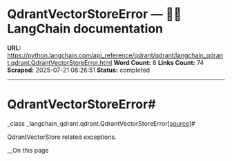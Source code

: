 # QdrantVectorStoreError — 🦜🔗 LangChain  documentation

**URL:** https://python.langchain.com/api_reference/qdrant/qdrant/langchain_qdrant.qdrant.QdrantVectorStoreError.html
**Word Count:** 8
**Links Count:** 74
**Scraped:** 2025-07-21 08:26:51
**Status:** completed

---

# QdrantVectorStoreError\#

_class _langchain\_qdrant.qdrant.QdrantVectorStoreError[\[source\]](https://python.langchain.com/api_reference/_modules/langchain_qdrant/qdrant.html#QdrantVectorStoreError)\#     

QdrantVectorStore related exceptions.

__On this page